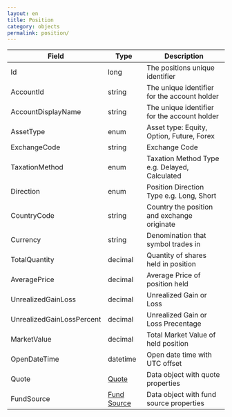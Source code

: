 ```yaml
---
layout: en
title: Position
category: objects
permalink: position/
---
```


| Field                 | Type    | Description |
| --------------------- | ------- | ----------- |
| Id                    | long    | The positions unique identifier |
| AccountId             | string  | The unique identifier for the account holder |
| AccountDisplayName    | string  | The unique identifier for the account holder |
| AssetType             | enum    | Asset type: Equity, Option, Future, Forex |
| ExchangeCode          | string  | Exchange Code |
| TaxationMethod        | enum    | Taxation Method Type e.g. Delayed, Calculated |
| Direction             | enum    | Position Direction Type e.g. Long, Short |
| CountryCode           | string  | Country the position and exchange originate |
| Currency              | string  | Denomination that symbol trades in |
| TotalQuantity         | decimal | Quantity of shares held in position |
| AveragePrice          | decimal | Average Price of position held |
| UnrealizedGainLoss    | decimal | Unrealized Gain or Loss |
| UnrealizedGainLossPercent       | decimal | Unrealized Gain or Loss Precentage |
| MarketValue           | decimal | Total Market Value of held position |
| OpenDateTime          | datetime | Open date time with UTC offset |
| Quote                 | [Quote](../quote) | Data object with quote properties |
| FundSource            | [Fund Source](../fund-source) | Data object with fund source properties |

